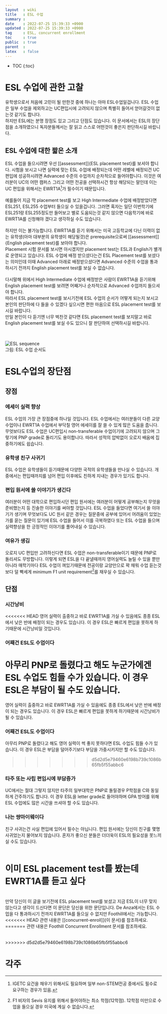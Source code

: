 ```yaml
---
layout  : wiki
title   : ESL 수업
summary : 
date    : 2022-07-25 15:39:33 +0900
updated : 2022-07-25 15:39:33 +0900
tag     : ESL, concurrent enrollment
toc     : true
public  : true
parent  : 
latex   : false
---
```

* TOC
{:toc}

# ESL 수업에 관한 고찰
유학생으로서 처음에 고민이 될 만한것 중에 하나는 아마 ESL수업일겁니다. ESL 수업은 일부 수업을 제외하고는 UC편입시에 고려되지 않으며 특별히 들어서 얻어갈것이 없는것 같기도 합니다.  
하지만 ESL에는 분명 장점도 있고 그리고 단점도 있습니다. 이 문서에서는 ESL의 장단점을 소개하였으니 독자분들께서는 잘 읽고 스스로 어떤것이 좋은지 판단하시길 바랍니다.  

## ESL 수업에 대한 짧은 소개
ESL 수업을 들으시려면 우선 [[assessment]]{ESL placement test}를 보셔야 합니다. 시험을 보시고 나면 실력에 맞는 ESL 수업에 배정되는데 어떤 레벨에 배정되건 UC 편입에 성공하시려면 Advanced 수준의 수업까지 순차적으로 들어야합니다.
이것은 여러분이 UC의 어떤 캠퍼스 그리고 어떤 전공을 선택하시건 항상 해당되는 말인데 이는 UC 편입을 위해서는 EWRT1A[^1]가 필수이기 때문입니다.  
<br/>
예를들어 지금 막 placement test를 보고 High Intermediate 수업에 배정받았다면 ESL251, ESL255 수업부터 들으실 수 있을겁니다. 그러면 혹자는 일단 이번학기에 ESL251랑 ESL255정도만 들어보고 별로 도움되는것 같지 않으면 다음학기에 바로 EWRT1A를 신청해야 겠다고 생각하실 수도 있습니다.  
<br/>
하지만 이는 불가능합니다. EWRT1A를 듣기 위해서는 미국 고등학교에 다닌 이력이 없는 유학생(아마 대부분의 유학생이 해당될것)은 prerequisite으로써 [[assessment]]{English placement test}를 보아야 합니다.  
Placement 시험 문서를 보시면 아시겠지만 placement test는 ESL과 English가 별개로 운영되고 있습니다. ESL 수업에 배정 받으셨다는건 ESL Placement test를 보셨다는 의미인데 이때 Advanced 아래로 배정받으셨다면 Advanced 수준의 수업을 통과하시기 전까지 English placement test를 보실 수 없습니다.  
<br/>
다시말해 위에서 High Intermediate 수업에 배정받은 사람이 EWRT1A을 듣기위해 English placement test를 보려면 어째거나 순차적으로 Advanced 수업까지 들으셔야 합니다.  
따라서 ESL placement test를 보시기전에 ESL 수업의 순서가 어떻게 되는지 보시고 본인의 판단하에 다 들을 수 있겠다 싶으시면 편한 마음으로 ESL placement test를 보시길 바랍니다.  
만일 본인이 다 듣기엔 너무 벅찬것 같다면 ESL placement test를 보지말고 바로 English placement test를 보실 수도 있으니 잘 판단하여 선택하시길 바랍니다.  
<br/><br/>

![ESL sequence](https://user-images.githubusercontent.com/108209464/180893312-2d8b5517-dd8a-4cf8-bce3-ffb6a00d8894.PNG)  
그림: ESL 수업 순서도  

# ESL수업의 장단점

## 장점

### 에세이 실력 향상
ESL 수업의 가장 큰 장점중에 하나일 것입니다. ESL 수업에서는 여러분들이 다른 교양수업이나 EWRT1A 수업에서 부닥칠 영어 에세이를 잘 쓸 수 있게 많은 도움을 줍니다. 무엇보다도 ESL 수업은 UC편입시 non-transferable 수업이기에 고려되지 않으며 그렇기에 PNP grade로 돌리기도 용이합니다. 따라서 성적의 압박없이 오로지 배움에 집중하기에도 쉽습니다.  

### 유학생 친구 사귀기
ESL 수업은 유학생들이 듣기때문에 다양한 국적의 유학생들을 만나실 수 있습니다. 개중에서는 편입때까지를 넘어 편입 이후에도 친하게 지내는 경우가 있기도 합니다.  

### 편입 원서에 쓸 이야기가 생긴다
여러분이 어떤 대학으로 편입하시던 편입 원서에는 여러분이 어떻게 공부해는지 무엇을 준비했는지 등 진솔한 이야기를 써야할 것입니다. ESL 수업을 들었다면 여기서 쓸 이야기가 생기며 무엇보다도 UC 원서 같은 경우는 질문중에 공부에 있어서 어려움이 있었는가를 묻는 질문이 있기에 ESL 수업을 들어서 이를 극복하였다 또는 ESL 수업을 들으며 실력향상을 한 긍정적인 이야기를 풀어내실 수 있습니다.  

### 여유가 생김
오로지 UC 편입만 고려하신다면 ESL 수업은 non-transferable이기 때문에 PNP로 돌리셔도 무방합니다. 이렇게 되면 ESL을 다 끝낼때까지 영어실력도 늘릴 수 있을 뿐만 아니라 매학기마다 ESL 수업이 껴있기때문에 전공이랑 교양만으로 꽉 채워 수업 듣는것보다 덜 빡세게 minimum F1 unit requirement[^2]를 채우실 수 있습니다.  

## 단점

### 시간낭비
<<<<<<< HEAD
영어 실력이 출중하고 바로 EWRT1A를 가실 수 있음에도 종종 ESL에서 낮은 반에 배정이 되는 경우도 있습니다. 이 경우 ESL은 빠르게 편입을 못하게 하기때문에 시간낭비일 것입니다. 

### 어째건 ESL도 수업이다
아무리 PNP로 돌렸다고 해도 누군가에겐 ESL 수업도 힘들 수가 있습니다. 이 경우 ESL은 부담이 될 수도 있습니다.
=======
영어 실력이 출중하고 바로 EWRT1A를 가실 수 있음에도 종종 ESL에서 낮은 반에 배정이 되는 경우도 있습니다. 이 경우 ESL은 빠르게 편입을 못하게 하기때문에 시간낭비가 될 수 있습니다.  

### 어째건 ESL도 수업이다
아무리 PNP로 돌렸다고 해도 영어 실력이 썩 좋지 못하다면 ESL 수업도 힘들 수가 있습니다. 이 경우 ESL은 부담을 덜어주기보다 부담을 가중시키지만 할 수도 있습니다.  
>>>>>>> d5d2d5e79460e6198b739c1086b65fb5f55abbc6

### 타주 또는 사립 편입시에 부담증가
UC에서는 절대 그렇지 않지만 타주의 일부대학은 PNP로 돌릴경우 P학점을 C와 동일하게 간주하기도 합니다. 이 경우 ESL을 letter grade로 들어야하며 GPA 방어를 위해 ESL 수업에도 많은 시간을 쓰셔야 할 수도 있습니다.  

### 나는 썅마이웨이다
친구 사귀는건 사실 편입에 있어서 필수는 아닙니다. 편입 원서에는 당신이 친구를 몇명 사귀었는지 물어보지 않습니다. 혼자가 좋으신 분들은 더더욱이 ESL의 필요성을 못느끼실 수도 있습니다.  
<br/>

# 이미 ESL placement test를 봤는데 EWRT1A를 듣고 싶다
<br/>
만약 당신이 이 글을 보기전에 ESL placement test를 보셨고 지금 ESL이 너무 맞지 않는다고 생각이 드신다면 이 문단은 당신을 위한 문단입니다.  
De Anza에서는 ESL 수업을 다 통과하시기 전까지 EWRT1A를 들으실 수 없지만 Foothill에서는 가능합니다.   
<<<<<<< HEAD
관련 내용은 [[concurrent-enroll]]{이 문서}를 참조하세요.
=======
관련 내용은 Foothill Concurrent Enrollment 문서를 참조하세요.<br/><br/><br/>
>>>>>>> d5d2d5e79460e6198b739c1086b65fb5f55abbc6

# 각주
[^1]: IGETC 요건을 채우기 위해서도 필요하며 일부 non-STEM전공 중에서도 필수로 요구하는 경우가 있음.  
[^2]: F1 비자의 Sevis 유지를 위해서 들어야하는 최소 학점(12학점). 12학점 미만으로 수업을 들으실 경우 미국에 계실 수 없습니다.  
 

